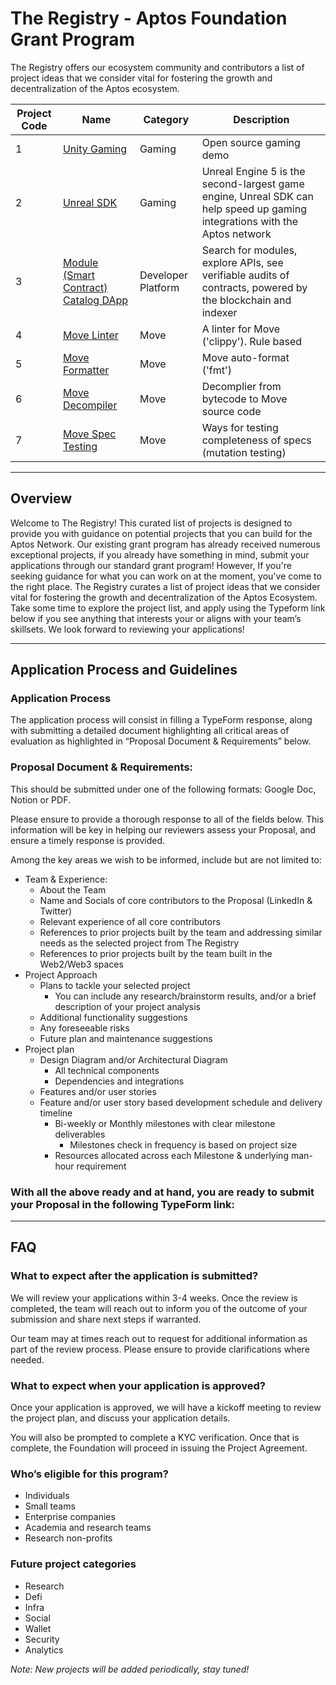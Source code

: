 # **The Registry - Aptos Foundation Grant Program**
The Registry offers our ecosystem community and contributors a list of project ideas that we consider vital for fostering the growth and decentralization of the Aptos ecosystem.

| Project Code | Name                                            | Category           | Description |
|--------------|-------------------------------------------------|--------------------|-------------|
| 1 | [Unity Gaming][unity] | Gaming | Open source gaming demo |
| 2 | [Unreal SDK][unreal] | Gaming | Unreal Engine 5 is the second-largest game engine, Unreal SDK can help speed up gaming integrations with the Aptos network |
| 3 | [Module (Smart Contract) Catalog DApp][catalog] | Developer Platform | Search for modules, explore APIs, see verifiable audits of contracts, powered by the blockchain and indexer |
| 4 | [Move Linter][linter] | Move | A linter for Move ('clippy'). Rule based |
| 5 | [Move Formatter][formatter] | Move | Move auto-format ('fmt') |
| 6 | [Move Decompiler][decompiler]  | Move | Decomplier from bytecode to Move source code |
| 7 | [Move Spec Testing][spec_tester] | Move | Ways for testing completeness of specs (mutation testing)|

---
## Overview

Welcome to The Registry! This curated list of projects is designed to provide you with guidance on potential projects that you can build for the Aptos Network. Our existing grant program has already received numerous exceptional projects, if you already have something in mind, submit your applications through our standard grant program! However, If you're seeking guidance for what you can work on at the moment, you've come to the right place. The Registry curates a list of project ideas that we consider vital for fostering the growth and decentralization of the Aptos Ecosystem. Take some time to explore the project list, and apply using the Typeform link below if you see anything that interests your or aligns with your team’s skillsets. We look forward to reviewing your applications! 

---
## Application Process and Guidelines

### Application Process

The application process will consist in filling a TypeForm response, along with submitting a detailed document highlighting all critical areas of evaluation as highlighted in “Proposal Document & Requirements” below. 

### Proposal Document & Requirements:

This should be submitted under one of the following formats: Google Doc, Notion or PDF.

Please ensure to provide a thorough response to all of the fields below. This information will be key in helping our reviewers assess your Proposal, and ensure a timely response is provided. 

Among the key areas we wish to be informed, include but are not limited to:

- Team & Experience:
    - About the Team
    - Name and Socials of core contributors to the Proposal (LinkedIn & Twitter)
    - Relevant experience of all core contributors
    - References to prior projects built by the team and addressing similar needs as the selected project from The Registry
    - References to prior projects built by the team built in the Web2/Web3 spaces
- Project Approach
    - Plans to tackle your selected project
        - You can include any research/brainstorm results, and/or a brief description of your project analysis
    - Additional functionality suggestions
    - Any foreseeable risks
    - Future plan and maintenance suggestions
- Project plan
    - Design Diagram and/or Architectural Diagram
        - All technical components
        - Dependencies and integrations
    - Features and/or user stories
    - Feature and/or user story based development schedule and delivery timeline
        - Bi-weekly or Monthly milestones with clear milestone deliverables
            - Milestones check in frequency is based on project size
        - Resources allocated across each Milestone & underlying man-hour requirement
### With all the above ready and at hand, you are ready to submit your Proposal in the following TypeForm link: 
---
## FAQ
### What to expect after the application is submitted?

We will review your applications within 3-4 weeks. Once the review is completed, the team will reach out to inform you of the outcome of your submission and share next steps if warranted. 

Our team may at times reach out to request for additional information as part of the review process. Please ensure to provide clarifications where needed.

### What to expect when your application is approved?

Once your application is approved, we will have a kickoff meeting to review the project plan, and discuss your application details.

You will also be prompted to complete a KYC verification. Once that is complete, the Foundation will proceed in issuing the Project Agreement. 

### Who’s eligible for this program?

- Individuals
- Small teams
- Enterprise companies
- Academia and research teams
- Research non-profits

### Future project categories

- Research
- Defi
- Infra
- Social
- Wallet
- Security
- Analytics


*Note: New projects will be added periodically, stay tuned!*

[token]: ./registry/token_v2_demo.md
[unity]: ./registry/unity_gaming.md
[unreal]: ./registry/unreal_sdk.md
[catalog]: ./registry/module_catalog_dapp.md
[linter]: ./registry/move_linter.md
[formatter]: ./registry/move_formatter.md
[decompiler]: ./registry/move_decomplier.md
[spec_tester]: ./registry/move_spec_testing.md
